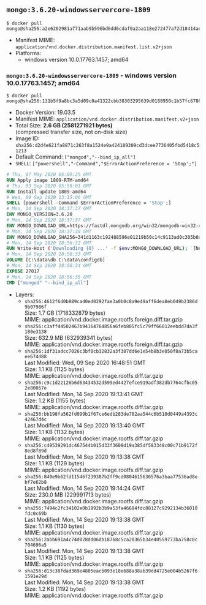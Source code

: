 ## `mongo:3.6.20-windowsservercore-1809`

```console
$ docker pull mongo@sha256:a2e6202981a771aab9b596bd6dd6cdaf0a2aa118e272477a72d18414aef95f00
```

-	Manifest MIME: `application/vnd.docker.distribution.manifest.list.v2+json`
-	Platforms:
	-	windows version 10.0.17763.1457; amd64

### `mongo:3.6.20-windowsservercore-1809` - windows version 10.0.17763.1457; amd64

```console
$ docker pull mongo@sha256:131b5f9a8bc3a5d09c0a41322cbb38303295639d0188950c1b57fc67864a9ecb
```

-	Docker Version: 19.03.5
-	Manifest MIME: `application/vnd.docker.distribution.manifest.v2+json`
-	Total Size: **2.6 GB (2581271921 bytes)**  
	(compressed transfer size, not on-disk size)
-	Image ID: `sha256:d2d4e621fa8871c263f8a1524e9a424189309cd3dcee7736405fbd5418c51213`
-	Default Command: `["mongod","--bind_ip_all"]`
-	`SHELL`: `["powershell","-Command","$ErrorActionPreference = 'Stop';"]`

```dockerfile
# Thu, 07 May 2020 05:09:25 GMT
RUN Apply image 1809-RTM-amd64
# Thu, 03 Sep 2020 05:59:01 GMT
RUN Install update 1809-amd64
# Wed, 09 Sep 2020 13:15:06 GMT
SHELL [powershell -Command $ErrorActionPreference = 'Stop';]
# Mon, 14 Sep 2020 18:37:37 GMT
ENV MONGO_VERSION=3.6.20
# Mon, 14 Sep 2020 18:37:37 GMT
ENV MONGO_DOWNLOAD_URL=https://fastdl.mongodb.org/win32/mongodb-win32-x86_64-2008plus-ssl-3.6.20-signed.msi
# Mon, 14 Sep 2020 18:37:38 GMT
ENV MONGO_DOWNLOAD_SHA256=341d1163c192488596e01219b50c14c9113ad0c305b0aef73f271d9746e44aa1
# Mon, 14 Sep 2020 18:56:32 GMT
RUN Write-Host ('Downloading {0} ...' -f $env:MONGO_DOWNLOAD_URL); 	[Net.ServicePointManager]::SecurityProtocol = [Net.SecurityProtocolType]::Tls12; 	(New-Object System.Net.WebClient).DownloadFile($env:MONGO_DOWNLOAD_URL, 'mongo.msi'); 		if ($env:MONGO_DOWNLOAD_SHA256) { 		Write-Host ('Verifying sha256 ({0}) ...' -f $env:MONGO_DOWNLOAD_SHA256); 		if ((Get-FileHash mongo.msi -Algorithm sha256).Hash -ne $env:MONGO_DOWNLOAD_SHA256) { 			Write-Host 'FAILED!'; 			exit 1; 		}; 	}; 		Write-Host 'Installing ...'; 	Start-Process msiexec -Wait 		-ArgumentList @( 			'/i', 			'mongo.msi', 			'/quiet', 			'/qn', 			'INSTALLLOCATION=C:\mongodb', 			'ADDLOCAL=all' 		); 	$env:PATH = 'C:\mongodb\bin;' + $env:PATH; 	[Environment]::SetEnvironmentVariable('PATH', $env:PATH, [EnvironmentVariableTarget]::Machine); 		Write-Host 'Verifying install ...'; 	Write-Host '  mongo --version'; mongo --version; 	Write-Host '  mongod --version'; mongod --version; 		Write-Host 'Removing ...'; 	Remove-Item C:\windows\installer\*.msi -Force; 	Remove-Item mongo.msi -Force; 		Write-Host 'Complete.';
# Mon, 14 Sep 2020 18:56:33 GMT
VOLUME [C:\data\db C:\data\configdb]
# Mon, 14 Sep 2020 18:56:34 GMT
EXPOSE 27017
# Mon, 14 Sep 2020 18:56:35 GMT
CMD ["mongod" "--bind_ip_all"]
```

-	Layers:
	-	`sha256:4612f6d0b889cad0ed0292fae3a0b0c8a9e49aff6dea8eb049b2386d9b07986f`  
		Size: 1.7 GB (1718332879 bytes)  
		MIME: application/vnd.docker.image.rootfs.foreign.diff.tar.gzip
	-	`sha256:c3aff44502467b94164764856a6feb805fc5c79ff66012eebdd7da3f180e3138`  
		Size: 632.9 MB (632939341 bytes)  
		MIME: application/vnd.docker.image.rootfs.foreign.diff.tar.gzip
	-	`sha256:1df31adcc7026c3bf0cb32832a3f307dd6e1e54b8b3e050f8a73b5caee674d88`  
		Last Modified: Wed, 09 Sep 2020 16:48:51 GMT  
		Size: 1.1 KB (1125 bytes)  
		MIME: application/vnd.docker.image.rootfs.diff.tar.gzip
	-	`sha256:c9c1d22126b6d63434532d599ed4427efce919adf382db7764cfbc052e80867e`  
		Last Modified: Mon, 14 Sep 2020 19:13:41 GMT  
		Size: 1.2 KB (1155 bytes)  
		MIME: application/vnd.docker.image.rootfs.diff.tar.gzip
	-	`sha256:bb198fa562fd099b1f67ce6edb283de782aa544c6b510d0449a4393c42467d4c`  
		Last Modified: Mon, 14 Sep 2020 19:13:40 GMT  
		Size: 1.1 KB (1132 bytes)  
		MIME: application/vnd.docker.image.rootfs.diff.tar.gzip
	-	`sha256:c49539291dc467544b015d33f3608d19a385df583348c00c71b9172f8ed8f89d`  
		Last Modified: Mon, 14 Sep 2020 19:13:38 GMT  
		Size: 1.1 KB (1129 bytes)  
		MIME: application/vnd.docker.image.rootfs.diff.tar.gzip
	-	`sha256:849e9b62fd11546f239387b2ff9cd0804615636576a3baa77536ad8ebf7e62b8`  
		Last Modified: Mon, 14 Sep 2020 19:14:24 GMT  
		Size: 230.0 MB (229991713 bytes)  
		MIME: application/vnd.docker.image.rootfs.diff.tar.gzip
	-	`sha256:7494c2fc34102e0b1992b3b9a53fa46684fdc88127c9292134b36010fdc0c69b`  
		Last Modified: Mon, 14 Sep 2020 19:13:38 GMT  
		Size: 1.1 KB (1130 bytes)  
		MIME: application/vnd.docker.image.rootfs.diff.tar.gzip
	-	`sha256:2abb691a4c74d028dd06db18768c5ca20365b34e40559773ba758c0c704696a5`  
		Last Modified: Mon, 14 Sep 2020 19:13:38 GMT  
		Size: 1.1 KB (1125 bytes)  
		MIME: application/vnd.docker.image.rootfs.diff.tar.gzip
	-	`sha256:d13c38fdad369e4805eacb093e18e688a38ab39dd4725e004b5267f61591e29d`  
		Last Modified: Mon, 14 Sep 2020 19:13:38 GMT  
		Size: 1.2 KB (1192 bytes)  
		MIME: application/vnd.docker.image.rootfs.diff.tar.gzip
